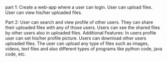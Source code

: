 part 1:
Create a web-app where a user can login.
User can upload files.
User can view his/her uploaded files.

Part 2:
User can search and view profile of other users.
They can share their uploaded files with any of those users.
Users can see the shared files by other users also in uploaded files.
Additional Features:
In users profile user can set his/her profile picture.
Users can download other users uploaded files.
The user can upload any type of files such as images, videos, text files and also different types of programs like python code, java code, etc.
